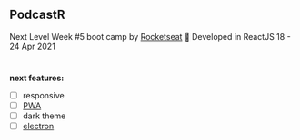## PodcastR

Next Level Week #5 boot camp by [Rocketseat](https://rocketseat.com.br/) 🚀
Developed in ReactJS
18 - 24 Apr 2021

#

**next features:**

- [ ] responsive
- [ ] [PWA](https://github.com/shadowwalker/next-pwa#readme)
- [ ] dark theme
- [ ] [electron](https://www.electronjs.org/)
